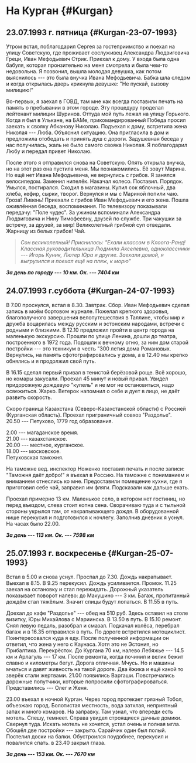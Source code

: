 # На Курган {#Kurgan}

## 23.07.1993 г. пятница {#Kurgan-23-07-1993}

Утром встал, поблагодарил Сергея за гостеприимство и поехал на улицу Советскую, где проживает сослуживец Александра Людвиговича Греци, Иван Мефодьевич Стрик. Приехал к дому. У входа была одна бабуля, которая пронзительно на меня смотрела и была чем-то недовольна. Я позвонил, вышла молодая девушка, как потом выяснилось --- это была внучка Ивана Мефодьевича. Бабка шла следом и когда открылась дверь крикнула девушке: "Не пускай, вызову милицию!"
  
Во-первых, я заехал в ГОВД, там мне как всегда поставили печать на память о пребывании в этом городе. Эту процедуру проделал лейтенант милиции Шуринов. Оттуда мой путь лежал на улицу Горького. Когда я был в Улькане, на БАМе, прикомандированный Победа просил заехать к свояку Абканову Николаю. Подъехал к дому, встретила жена Николая --- Люба. Объяснил ситуацию. Она пригласила в дом и предложила отобедать и принять душ с дороги. Задушевная беседа у нас получилась, жаль не было самого свояка Николая. Я поблагодарил Любу и передал привет Николаю. 

После этого я отправился снова на Советскую. Опять открыла внучка, но на этот раз она пустила меня. Мы познакомились. Её зовут Марина. Но ещё нет Ивана Мефодьевича, не вернулись с грибов. Я занялся велосипедом. Заменил нипелёк. Накачал колесо. Поставил. Порядок. Умылся, постирался. Сходил в магазины. Купил сок яблочный, два хлеба, кефир, сырки, творог. Вернулся и мы с Мариной попили чаю. Гроза! Ливень! Приехали с грибов Иван Мефодьевич и его жена. Пошла оживлённая беседа, воспоминания. По телевизору показывали передачу: "Поле чудес". За ужином вспоминали Александра Людвиговича и Нину Тимофеевну, друзей по службе. Три чакушки за встречу, за друзей, за мир! Великолепный грибной суп отведали. Жарницу из белых грибов! Чай. 

> *Сон великолепный! Приснилось: "Ехали классом в Клоога-Ранд! Классная руководительница Людмила Акселевна, одноклассники --- Игорь Куник, Лютер Юра и другие. Заехали домой, я выгрузился и поехал ещё на пляж, к морю"*  


***За день по городу --- 10 км.  Ок. --- 7404 км***

## 24.07.1993 г.суббота {#Kurgan-24-07-1993}

В 7.00 проснулся, встал в 8.30. Завтрак. Сбор. Иван Мефодьевич сделал запись в моём бортовом журнале. Пожелал крепкого здоровья, благополучного завершения велопутешествия в Таллине, чтобы мир и дружба воцарилась между русским и эстонским народами, встречи с родными и близкими. В 12.10 предложил пройти в центр города на маленькую экскурсию. Прошли по улице Ленина, дошли до театра, построенного в 1972 года. Подошли к вечному огню, за ним дом старой постройки --- это техникум в честь "300 летия дома Романовых. Вернулись, на память сфотографировались у дома, а в 12.40 мы крепко обнялись и я продолжил свой путь.

В 16.15 сделал первый привал в тенистой берёзовой роще. Всё хорошо, но комары закусали. Проехал 45 минут и новый привал. Увидел придорожную дождевую "купель" и не мог не остановиться, надо освежиться. Жарко. Ветерок напомнил о себе и дует в лицо, не даёт развить скорость. 

Скоро граница Казахстана (Северо-Казахстанской области) с Россией  (Курганская область). Проехал приграничный совхоз "Раздолье".   
20.50 --- Петухово, 1779 год образования.

2.00 --- магаданское время.  
21.00 --- казахстанское.  
20.00 --- местное, курганское.  
18.00 --- московское.  
Петуховская таможня.

На таможне вед. инспектор Ноженко поставил печать и после записи:  "Таможня даёт добро!" я въехал в Россию. На таможне с пониманием и вниманием отнеслись ко мне. Предоставили помещение кухни, где я приготовил себе чай, заправил им фляги. Подсказали как дальше ехать.

Проехал примерно 13 км. Маленькое село, в котором нет гостиниц, но перед въездом, слева стоит копна сена. Сворачиваю туда и с тыльной стороны укрылся там, от накрапывающего дождя. В оборудованной нише перекусил и подготовился к ночлегу. Заполнив дневник я уснул. На часах было 22.00.

***За день --- 113 км. Ок. --- 7598 км***

## 25.07.1993 г. воскресенье {#Kurgan-25-07-1993}

Встал в 5.00 и снова уснул. Проспал до 7.30. Дождь накрапывает. Выехал в 8.15. В 9.25 перекусил. Дождь усиливается. Промок. 11.25 заехал на остановку и стал пережидать. Дорожный указатель показывает поворот налево: до Макушино --- 3 км.  Багаж, пропитанный дождём стал тяжёлым. Значит спицы будут лопаться. В 11.55 в путь.

Доехал до кафе "Раздолье" --- обед на 510 руб. Здесь оставил на столе визитку, Юры Михайлова с Мариинска. В 13.50 в путь. В 15.10 ремонт. Снял левую педаль, разобрал и смазал. Подкачал колёса, перебрал багаж и в 16.35 отправился в путь. По дороге встретился мотоциклист. Поинтересовался куда я еду. После полученной информации он ответил, что жена у него с Каунаса. Хотя это не Эстония, но Прибалтика. Перекрёсток. До Кургана 70 км, налево Лебяжье --- 14.5 км и Арлагуль --- 17 км. После ремонта, когда починил и велик бежит славно и километры бегут. Дорога отличная. Мчусь. Но и машины мчаться и давят живность на такой дороге. Два ёжика и ещё какой то зверёк стали жертвами. 21.00 появились Варгаши. Повстречались дорожные попутчики, которые попросили сфотографироваться. Представились --- Олег и Женя.

23.00 въехал в ночной Курган. Через город протекает грязный Тобол, объезжаю город. Болотистая местность, вода затхлая, неприятный запах и много комаров. На заправку. Там узнал, что впереди есть мотель. Спешу, темнеет. Справа увидел строящиеся дачные домики. Свернул туда. Искать мотель не хочется, устал очень и полная мгла. Обошёл две постройки --- закрыто. Сарайчик один был полый. Постелил доски на балки. Обустроился поудобнее, перекусил и повалился спать. в 23.40 закрыл глаза.

***За день --- 153 км. Ок. --- 7670 км***
